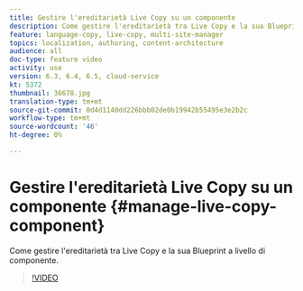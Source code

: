 ```yaml
---
title: Gestire l'ereditarietà Live Copy su un componente
description: Come gestire l'ereditarietà tra Live Copy e la sua Blueprint a livello di componente
feature: language-copy, live-copy, multi-site-manager
topics: localization, authoring, content-architecture
audience: all
doc-type: feature video
activity: use
version: 6.3, 6.4, 6.5, cloud-service
kt: 5372
thumbnail: 36678.jpg
translation-type: tm+mt
source-git-commit: 0d4d1140dd226bbb02de0b19942b55495e3e2b2c
workflow-type: tm+mt
source-wordcount: '46'
ht-degree: 0%

---
```



# Gestire l&#39;ereditarietà Live Copy su un componente {#manage-live-copy-component}

Come gestire l&#39;ereditarietà tra Live Copy e la sua Blueprint a livello di componente.

>[!VIDEO](https://video.tv.adobe.com/v/36678?quality=12&learn=on)
